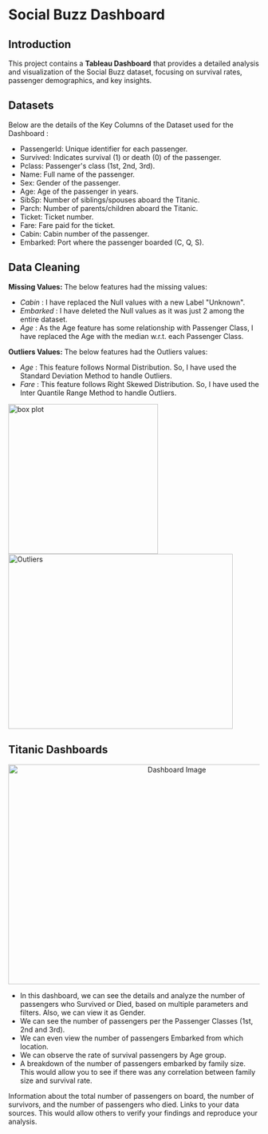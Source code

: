 # Social Buzz Dashboard
## Introduction





This project contains a **Tableau Dashboard** that provides a detailed analysis and visualization of the Social Buzz dataset, focusing on survival rates, passenger demographics, and key insights.
## Datasets
Below are the details of the Key Columns of the Dataset used for the Dashboard :
- PassengerId: Unique identifier for each passenger.
- Survived: Indicates survival (1) or death (0) of the passenger.
- Pclass: Passenger's class (1st, 2nd, 3rd).
- Name: Full name of the passenger.
- Sex: Gender of the passenger.
- Age: Age of the passenger in years.
- SibSp: Number of siblings/spouses aboard the Titanic.
- Parch: Number of parents/children aboard the Titanic.
- Ticket: Ticket number.
- Fare: Fare paid for the ticket.
- Cabin: Cabin number of the passenger.
- Embarked: Port where the passenger boarded (C, Q, S).
## Data Cleaning

**Missing Values:** The below features had the missing values:
- *Cabin* : I have replaced the Null values with a new Label "Unknown".
- *Embarked* : I have deleted the Null values as it was just 2 among the entire dataset.
- *Age* : As the Age feature has some relationship with Passenger Class, I have replaced the Age with the median w.r.t. each Passenger Class.



**Outliers Values:** The below features had the Outliers values:
- *Age* : This feature follows Normal Distribution. So, I have used the Standard Deviation Method to handle Outliers.
- *Fare* : This feature follows Right Skewed Distribution. So, I have used the Inter Quantile Range Method to handle Outliers.


<img width="300" height="300" alt="box plot" src="https://github.com/Naimuddin74667/Titanic_Dashboard/assets/71082094/3d131067-8c84-48c0-a929-fa94de928930">
<img width="450" height="350" alt="Outliers" src="https://github.com/Naimuddin74667/Titanic_Dashboard/assets/71082094/2f299a66-e010-4bc4-a7ae-678057f722cc">




## Titanic Dashboards
<p align="center">
  <img width="660" height="440" align='centre' alt="Dashboard Image" src="https://github.com/Naimuddin74667/Titanic_Dashboard/assets/71082094/25d6b29f-beae-4dd7-9f27-95e2c0cccd4a">
</p>



- In this dashboard, we can see the details and analyze the number of passengers who Survived or Died, based on multiple parameters and filters. Also, we can view it as Gender.
- We can see the number of passengers per the Passenger Classes (1st, 2nd and 3rd). 
- We can even view the number of passengers Embarked from which location.
- We can observe the rate of survival passengers by Age group.
- A breakdown of the number of passengers embarked by family size. This would allow you to see if there was any correlation between family size and survival rate.

Information about the total number of passengers on board, the number of survivors, and the number of passengers who died.
Links to your data sources. This would allow others to verify your findings and reproduce your analysis.

